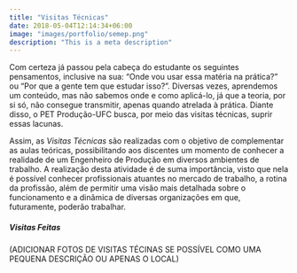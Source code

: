 ```yaml
---
title: "Visitas Técnicas"
date: 2018-05-04T12:14:34+06:00
image: "images/portfolio/semep.png"
description: "This is a meta description"
---
```



Com certeza já passou pela cabeça do estudante os seguintes pensamentos, inclusive
na sua: “Onde vou usar essa matéria na prática?” ou “Por que a gente tem que estudar
isso?”. Diversas vezes, aprendemos um conteúdo, mas não sabemos onde e como
aplicá-lo, já que a teoria, por si só, não consegue transmitir, apenas quando atrelada à prática.
Diante disso, o PET Produção-UFC busca, por meio das visitas técnicas, suprir essas
lacunas.

Assim, as _Visitas Técnicas_ são realizadas com o objetivo de complementar as aulas
teóricas, possibilitando aos discentes um momento de conhecer a realidade de um
Engenheiro de Produção em diversos ambientes de trabalho. A realização desta
atividade é de suma importância, visto que nela é possível conhecer profissionais
atuantes no mercado de trabalho, a rotina da profissão, além de permitir uma visão
mais detalhada sobre o funcionamento e a dinâmica de diversas organizações em que,
futuramente, poderão trabalhar.

##### Visitas Feitas

(ADICIONAR FOTOS DE VISITAS TÉCINAS SE POSSÍVEL COMO UMA PEQUENA DESCRIÇÃO OU APENAS O LOCAL)

